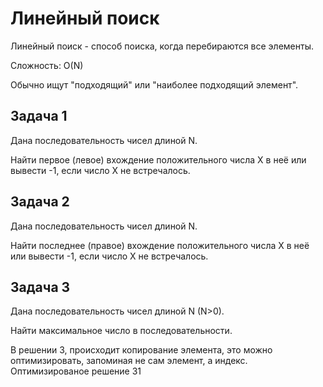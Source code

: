 # Линейный поиск

Линейный поиск - способ поиска, когда перебираются все элементы.

Сложность: O(N)

Обычно ищут "подходящий" или "наиболее подходящий элемент".

## Задача 1

Дана последовательность чисел длиной N.

Найти первое (левое) вхождение положительного числа X в неё или вывести -1, если число X не встречалось.

## Задача 2

Дана последовательность чисел длиной N.

Найти последнее (правое) вхождение положительного числа X в неё или вывести -1, если число X не встречалось.

## Задача 3

Дана последовательность чисел длиной N (N>0).

Найти максимальное число в последовательности.

В решении 3, происходит копирование элемента, это можно оптимизировать, запоминая не сам элемент, а индекс. Оптимизированое решение 31

